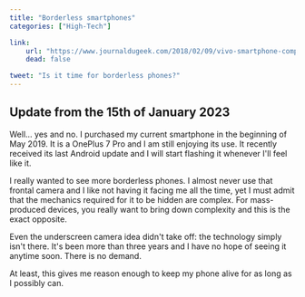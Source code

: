 ```yaml
---
title: "Borderless smartphones"
categories: ["High-Tech"]

link:
    url: "https://www.journaldugeek.com/2018/02/09/vivo-smartphone-completement-borderless-capteur-photo-facade/"
    dead: false

tweet: "Is it time for borderless phones?"
---
```


## Update from the 15th of January 2023

Well... yes and no. I purchased my current smartphone in the beginning of May 2019. It is a OnePlus 7 Pro and I am still
enjoying its use. It recently received its last Android update and I will start flashing it whenever I'll feel like it.

I really wanted to see more borderless phones. I almost never use that frontal camera and I like not having it facing me
all the time, yet I must admit that the mechanics required for it to be hidden are complex. For mass-produced devices,
you really want to bring down complexity and this is the exact opposite.

Even the underscreen camera idea didn't take off: the technology simply isn't there. It's been more than three years and
I have no hope of seeing it anytime soon. There is no demand.

At least, this gives me reason enough to keep my phone alive for as long as I possibly can.
